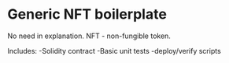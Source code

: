 # Generic NFT boilerplate

No need in explanation. NFT - non-fungible token. 

Includes:
-Solidity contract
-Basic unit tests
-deploy/verify scripts
